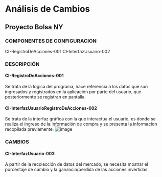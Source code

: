 # Análisis de Cambios

## Proyecto Bolsa NY

### COMPONENTES DE CONFIGURACION 

CI-RegistroDeAcciones-001
CI-InterfazUsuario-002

### DESCRIPCIÓN

#### CI-RegistroDeAcciones-001
Se trata de la logica del programa, hace referencia a los datos que son ingresados y registrados en la aplicación por parte del usuario, que posteriormente se registran en pantalla.

#### CI-InterfazUsuarioRegistroDeAcciones-002
Se trata de la interfaz gráfica con la que interactua el usuario, es donde se realiza el ingreso de la información de compra y se presenta la informacion recopilada previamente. 
![image](https://github.com/CATEVA26/ProyectoBolsa/assets/144194026/68b2a704-92ac-4554-9bed-5edd0bd39cd9)


### CAMBIOS 

#### CI-InterfazUsuario-003

A partir de la recolección de datos del mercado, se necesita mostrar el porcentaje de cambio y la ganancia/perdida de las acciones invertidas
